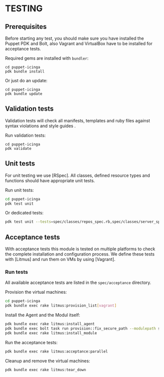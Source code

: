 # TESTING

## Prerequisites
Before starting any test, you should make sure you have installed the Puppet PDK and Bolt,
also Vagrant and VirtualBox have to be installed for acceptance tests.

Required gems are installed with `bundler`:
```
cd puppet-icinga
pdk bundle install
```

Or just do an update:
```
cd puppet-icinga
pdk bundle update
```

## Validation tests
Validation tests will check all manifests, templates and ruby files against syntax violations and style guides .

Run validation tests:
```
cd puppet-icinga
pdk validate
```

## Unit tests
For unit testing we use [RSpec]. All classes, defined resource types and functions should have appropriate unit tests.

Run unit tests:
``` bash
cd puppet-icinga
pdk test unit
```

Or dedicated tests:
``` bash
pdk test unit --tests=spec/classes/repos_spec.rb,spec/classes/server_spec.rb
```

## Acceptance tests
With acceptance tests this module is tested on multiple platforms to check the complete installation and configuration process.
We define these tests with [Litmus] and run them on VMs by using [Vagrant].

### Run tests
All available acceptance tests are listed in the `spec/acceptance` directory.

Provision the virtual machines:
``` bash
cd puppet-icinga
pdk bundle exec rake litmus:provision_list[vagrant]
```

Install the Agent and the Modul itself:
``` bash
pdk bundle exec rake litmus:install_agent
pdk bundle exec bolt task run provision::fix_secure_path --modulepath spec/fixtures/modules -i inventory.yaml -t ssh_nodes
pdk bundle exec rake litmus:install_module
```

Run the acceptance tests:
``` bash
pdk bundle exec rake litmus:acceptance:parallel
```

Cleanup and remove the virtual machines:
``` bash
pdk bundle exec rake litmus:tear_down
```
